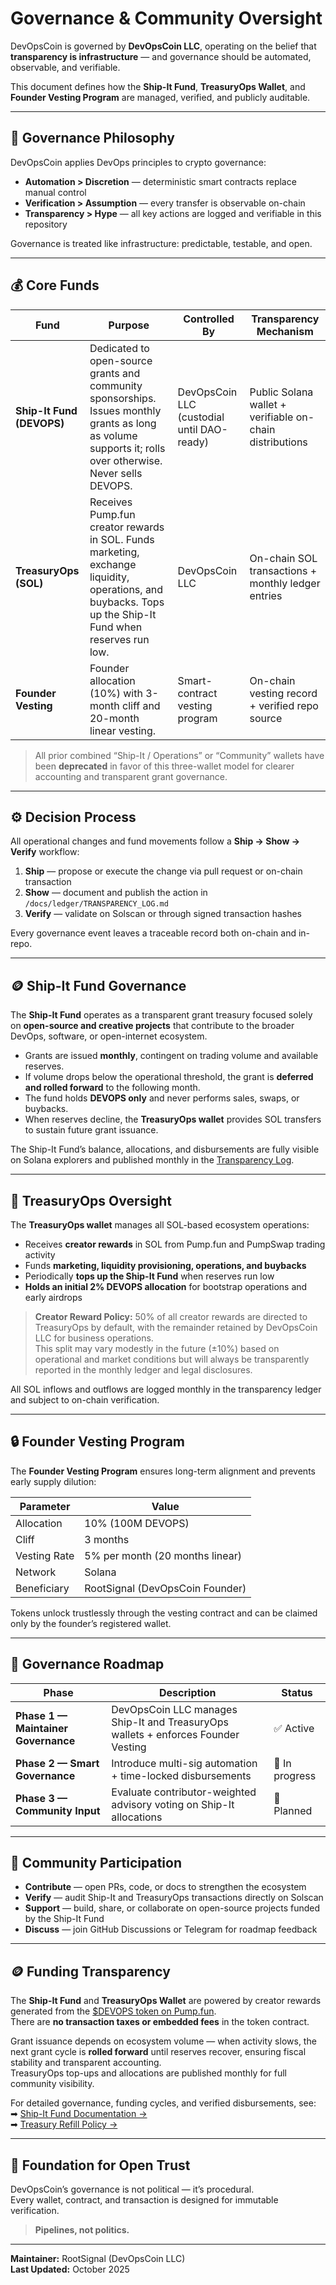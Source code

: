 # Governance & Community Oversight

DevOpsCoin is governed by **DevOpsCoin LLC**, operating on the belief that  
**transparency is infrastructure** — and governance should be automated, observable, and verifiable.

This document defines how the **Ship-It Fund**, **TreasuryOps Wallet**, and **Founder Vesting Program** are managed, verified, and publicly auditable.

---

## 🧭 Governance Philosophy

DevOpsCoin applies DevOps principles to crypto governance:

- **Automation > Discretion** — deterministic smart contracts replace manual control
- **Verification > Assumption** — every transfer is observable on-chain
- **Transparency > Hype** — all key actions are logged and verifiable in this repository

Governance is treated like infrastructure: predictable, testable, and open.

---

## 💰 Core Funds

| Fund                      | Purpose                                                                                                                                                    | Controlled By                              | Transparency Mechanism                                   |
| ------------------------- | ---------------------------------------------------------------------------------------------------------------------------------------------------------- | ------------------------------------------ | -------------------------------------------------------- |
| **Ship-It Fund (DEVOPS)** | Dedicated to open-source grants and community sponsorships. Issues monthly grants as long as volume supports it; rolls over otherwise. Never sells DEVOPS. | DevOpsCoin LLC (custodial until DAO-ready) | Public Solana wallet + verifiable on-chain distributions |
| **TreasuryOps (SOL)**     | Receives Pump.fun creator rewards in SOL. Funds marketing, exchange liquidity, operations, and buybacks. Tops up the Ship-It Fund when reserves run low.   | DevOpsCoin LLC                             | On-chain SOL transactions + monthly ledger entries       |
| **Founder Vesting**       | Founder allocation (10%) with 3-month cliff and 20-month linear vesting.                                                                                   | Smart-contract vesting program             | On-chain vesting record + verified repo source           |

> All prior combined “Ship-It / Operations” or “Community” wallets have been **deprecated** in favor of this three-wallet model for clearer accounting and transparent grant governance.

---

## ⚙️ Decision Process

All operational changes and fund movements follow a **Ship → Show → Verify** workflow:

1. **Ship** — propose or execute the change via pull request or on-chain transaction
2. **Show** — document and publish the action in `/docs/ledger/TRANSPARENCY_LOG.md`
3. **Verify** — validate on Solscan or through signed transaction hashes

Every governance event leaves a traceable record both on-chain and in-repo.

---

## 🪙 Ship-It Fund Governance

The **Ship-It Fund** operates as a transparent grant treasury focused solely on **open-source and creative projects** that contribute to the broader DevOps, software, or open-internet ecosystem.

- Grants are issued **monthly**, contingent on trading volume and available reserves.
- If volume drops below the operational threshold, the grant is **deferred and rolled forward** to the following month.
- The fund holds **DEVOPS only** and never performs sales, swaps, or buybacks.
- When reserves decline, the **TreasuryOps wallet** provides SOL transfers to sustain future grant issuance.

The Ship-It Fund’s balance, allocations, and disbursements are fully visible on Solana explorers and published monthly in the [Transparency Log](../docs/ledger/TRANSPARENCY_LOG.md).

---

## 🧾 TreasuryOps Oversight

The **TreasuryOps wallet** manages all SOL-based ecosystem operations:

- Receives **creator rewards** in SOL from Pump.fun and PumpSwap trading activity
- Funds **marketing, liquidity provisioning, operations, and buybacks**
- Periodically **tops up the Ship-It Fund** when reserves run low
- **Holds an initial 2% DEVOPS allocation** for bootstrap operations and early airdrops

> **Creator Reward Policy:** 50% of all creator rewards are directed to TreasuryOps by default, with the remainder retained by DevOpsCoin LLC for business operations.  
> This split may vary modestly in the future (±10%) based on operational and market conditions but will always be transparently reported in the monthly ledger and legal disclosures.

All SOL inflows and outflows are logged monthly in the transparency ledger and subject to on-chain verification.

---

## 🔒 Founder Vesting Program

The **Founder Vesting Program** ensures long-term alignment and prevents early supply dilution:

| Parameter    | Value                           |
| ------------ | ------------------------------- |
| Allocation   | 10% (100M DEVOPS)               |
| Cliff        | 3 months                        |
| Vesting Rate | 5% per month (20 months linear) |
| Network      | Solana                          |
| Beneficiary  | RootSignal (DevOpsCoin Founder) |

Tokens unlock trustlessly through the vesting contract and can be claimed only by the founder’s registered wallet.

---

## 🚀 Governance Roadmap

| Phase                               | Description                                                                       | Status         |
| ----------------------------------- | --------------------------------------------------------------------------------- | -------------- |
| **Phase 1 — Maintainer Governance** | DevOpsCoin LLC manages Ship-It and TreasuryOps wallets + enforces Founder Vesting | ✅ Active      |
| **Phase 2 — Smart Governance**      | Introduce multi-sig automation + time-locked disbursements                        | 🧪 In progress |
| **Phase 3 — Community Input**       | Evaluate contributor-weighted advisory voting on Ship-It allocations              | 🧩 Planned     |

---

## 📢 Community Participation

- **Contribute** — open PRs, code, or docs to strengthen the ecosystem
- **Verify** — audit Ship-It and TreasuryOps transactions directly on Solscan
- **Support** — build, share, or collaborate on open-source projects funded by the Ship-It Fund
- **Discuss** — join GitHub Discussions or Telegram for roadmap feedback

---

## 🪙 Funding Transparency

The **Ship-It Fund** and **TreasuryOps Wallet** are powered by creator rewards generated from the [$DEVOPS token on Pump.fun](https://pump.fun/).  
There are **no transaction taxes or embedded fees** in the token contract.

Grant issuance depends on ecosystem volume — when activity slows, the next grant cycle is **rolled forward** until reserves recover, ensuring fiscal stability and transparent accounting.  
TreasuryOps top-ups and allocations are published monthly for full community visibility.

For detailed governance, funding cycles, and verified disbursements, see:  
➡ [Ship-It Fund Documentation →](../token/SHIPIT_FUND.md)  
➡ [Treasury Refill Policy →](../token/TREASURY_REFILL_POLICY.md)

---

## 🧱 Foundation for Open Trust

DevOpsCoin’s governance is not political — it’s procedural.  
Every wallet, contract, and transaction is designed for immutable verification.

> **Pipelines, not politics.**

---

**Maintainer:** RootSignal (DevOpsCoin LLC)  
**Last Updated:** October 2025
